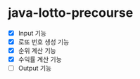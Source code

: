 # java-lotto-precourse

- [x] Input 기능
- [x] 로또 번호 생성 기능
- [x] 순위 계산 기능
- [x] 수익률 계산 기능
- [ ] Output 기능